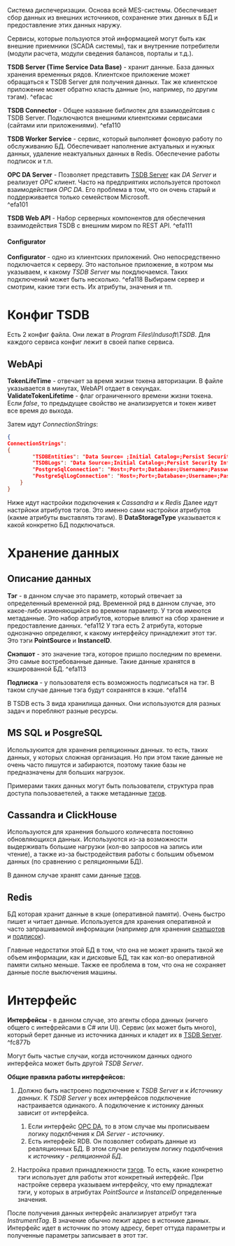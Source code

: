 Система диспечеризации. Основа всей MES-системы.
Обеспечивает сбор данных из внешних источников, сохранение этих данных в БД и предоставление этих данных наружу.

Сервисы, которые пользуются этой информацией могут быть как внешние приемники (SCADA системы), так и внутренние потребители (модули расчета, модули сведения балансов, порталы и т.д.).

**TSDB Server (Time Service Data Base)** - хранит данные. База данных хранения временных рядов. Клиентское приложение может обращаться к TSDB Server для получения данных. Так же клиентское приложение может обратно класть данные (но, например, по другим тэгам).  ^efacac

**TSDB Connector** - Общее название библиотек для взаимодейтсвия с TSDB Server. Подключаются внешними клиентскими сервисами (сайтами или приложениями). 
^efa110

**TSDB Worker Service** - сервис, который выполняет фоновую работу по обслуживанию БД. Обеспечивает наполнение актуальных и нужных данных, удаление неактуальных данных в Redis. Обеспечение работы подписок и т.п.

**OPC DA Server** - Позволяет представить [TSDB Server](#^efacac) как *DA Server* и реализует *OPC* клиент.  Часто на предприятиях используется протокол взаимодействия *OPC DA*. Его проблема в том, что он очень старый и поддерживается только семейством Microsoft.  
^efa101

**TSDB Web API** - Набор серверных компонентов для обеспечения взаимодействия TSDB с внешним миром по REST API. 
^efa111

#### Configurator

**Configurator** - одно из клиентских приложений. Оно непосредственно подключается к серверу. Это настольное приложение, в котром мы указываем, к какому *TSDB Server* мы покдлючаемся. Таких подключений может быть несколько.
^efa118
Выбираем сервер и смотрим, какие тэги есть. Их атрибуты, значения и тп.

# Конфиг TSDB

Есть 2 конфиг файла. Они лежат в *Program Files\\Indusoft\\TSDB*. Для каждого сервиса конфиг лежит в своей папке сервиса.

## WebApi

**TokenLifeTime** - отвечает за время жизни токена авторизации. В файле указывается в минутах, WebAPI отдает в секундах.
**ValidateTokenLifetime** - флаг ограниченного времени жизни токена. Если *false*, то предыдущее свойство не анализируется и токен живет все время до выхода.

Затем идут *ConnectionStrings*:
```json
{
ConnectionStrings": 
{
		"TSDBEntities": "Data Source= ;Initial Catalog=;Persist Security Info=;User ID=;Password=''", -- Это к MS SQL
		"TSDBLogs": "Data Source=;Initial Catalog=;Persist Security Info=;User ID= ;Password=''", -- Это к MS SQL
		"PostgreSqlConnection": "Host=;Port=;Database=;Username=;Password=''",
		"PostgreSqlLogConnection": "Host=;Port=;Database=;Username=;Password=''"
	}
}
```

Ниже идут настройки подключения к *Cassandra* и к *Redis*
Далее идут настрйоки атрибутов тэгов. Это именно сами настройки атрибутов (какме атрибуты выставлять тэгам).
В **DataStorageType** указывается к какой конкретно БД подключаться.
# Хранение данных

## Описание данных

**Тэг** -  в данном случае это параметр, который отвечает за определенный временной ряд. Временной ряд в данном случае, это какое-либо изменяющийся во времени параметр. У тэгов имеются метаданные. Это набор атрибутов, которые влияют на сбор хранение и предоставление данных. 
^efa112
У тэга есть 2 атрибута, которые однозначно определяют, к какому интерфейсу принадлежит этот тэг. Это тэги **PointSource** и **InstanceID**.

**Снэпшот** - это значение тэга, которое пришло последним по времени. Это самые востребованные данные. Такие данные хранятся в кэшированной БД. ^efa113

**Подписка** - у пользователя есть возможность подписаться на тэг. В таком случае данные тэга будут сохранятся в кэше. 
^efa114

В TSDB есть 3 вида хранилища данных. Они используются для разных задач и поребляют разные ресурсы.
## MS SQL и PosgreSQL

Используюится для хранения реляционных данных. то есть, таких данных, у которых сложная организация. Но при этом такие данные не очень часто пишутся и забираются, поэтому такие базы не предназначены для больших нагрузок.

Примерами таких данных могут быть пользователи, структура прав доступа пользоваетелей, а также метаданные [тэгов](#^efa112).

## Cassandra и ClickHouse

Используются для хранения большого количесвта постоянно обновляющихся данных. Используются из-за возможности выдерживать большие нагрузки (кол-во запросов на запись или чтение), а также из-за быстродействия работы с большим объемом данных (по сравнению с реляционными БД).

В данном случае хранят сами данные [тэгов](#^efa112).

## Redis

БД которая хранит данные в кэше (оперативной памяти). Очень быстро пишет и читает данные. Используется для хранения оперативной и часто запрашиваемой информации (например для хранения [снэпшотов](#^efa113) и [подписок](#^efa114)).

Главные недостатки этой БД в том, что она не может хранить такой же объем информации, как и дисковые БД, так как кол-во оперативной памяти сильно меньше. Также ее проблема в том, что она не сохраняет данные после выключения машины.

# Интерфейс

**Интерфейсы** - в данном случае, это агенты сбора данных (ничего общего с интефрейсами в C# или UI). Сервис (их может быть много), который берет данные из источника данных и кладет их в [TSDB Server](#^efacac). 
^fc877b

Могут быть частые случаи, когда источником данных одного интерфейса может быть другой *TSDB Server*.

**Общие правила работы интерфейсов:**
1.  Должно быть настроено подключение к *TSDB Server* и к *Источнику данных*. К *TSDB Server* у всех интерфейсов подключение настраивается одинакого. А подключение к истонику данных зависит от интерфейса.
	1. Если интерфейс [OPC DA](#^efa101), то в этом случае мы прописываем логику подклбчения к *DA Server - источнику*. 
	2. Есть интерфейс RDB. Он позволяет собирать данные из реаляционных БД. В этом случае релизуем логику подклбчения к *источнику - реляционной БД*.

2. Настройка правил принадлежности [тэгов](#^efa112). То есть, какие конкретно тэги использует для работы этот конкретный интерфейс.
	При настройке сервера указываем интерфейсу, что ему прнадлежат *тэги*, у которых в атрибутах *PointSource* и *InstanceID* определенные значения. 

После получения данных интерфейс анализирует атрибут тэга *InstrumentTag*. В значение обычно лежит адрес в истонике данных. Интерфейс идет в источник по этому адресу, берет оттуда параметры и полученные параметры записывает в этот тэг.